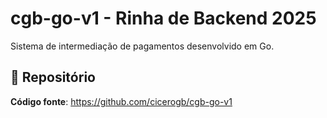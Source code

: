 # cgb-go-v1 - Rinha de Backend 2025

Sistema de intermediação de pagamentos desenvolvido em Go.


## 📝 Repositório

**Código fonte**: https://github.com/cicerogb/cgb-go-v1